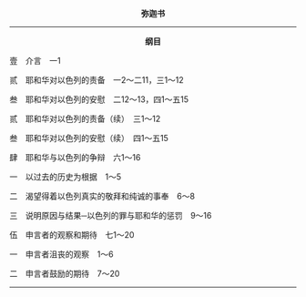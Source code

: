 <p style="text-align:center;font-weight:bold;">弥迦书</p>

<hr>

<p style="text-align:center;font-weight:bold;">纲目</p>

壹　介言　一1

贰　耶和华对以色列的责备　一2～二11，三1～12

叁　耶和华对以色列的安慰　二12～13，四1～五15

贰　耶和华对以色列的责备（续）　三1～12

叁　耶和华对以色列的安慰（续）　四1～五15

肆　耶和华与以色列的争辩　六1～16

一　以过去的历史为根据　1～5

二　渴望得着以色列真实的敬拜和纯诚的事奉　6～8

三　说明原因与结果─以色列的罪与耶和华的惩罚　9～16

伍　申言者的观察和期待　七1～20

一　申言者沮丧的观察　1～6

二　申言者鼓励的期待　7～20

<hr>


